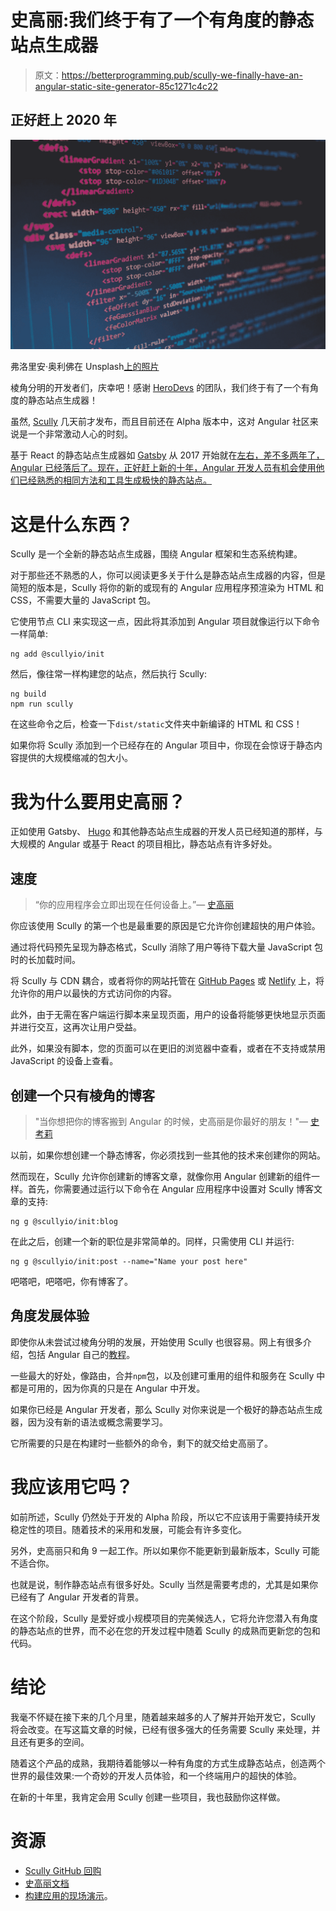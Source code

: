 # 史高丽:我们终于有了一个有角度的静态站点生成器

> 原文：<https://betterprogramming.pub/scully-we-finally-have-an-angular-static-site-generator-85c1271c4c22>

## 正好赶上 2020 年

![](img/5c2395d40fb555235806a8f8acf697fd.png)

弗洛里安·奥利佛在 Unsplash[上的照片](https://unsplash.com?utm_source=medium&utm_medium=referral)

棱角分明的开发者们，庆幸吧！感谢 [HeroDevs](https://herodevs.com) 的团队，我们终于有了一个有角度的静态站点生成器！

虽然, [Scully](https://github.com/scullyio/scully) 几天前才发布，而且目前还在 Alpha 版本中，这对 Angular 社区来说是一个非常激动人心的时刻。

基于 React 的静态站点生成器如 [Gatsby](https://www.gatsbyjs.org/) 从 2017 开始就在[左右，差不多两年了，Angular 已经落后了。现在，正好赶上新的十年，Angular 开发人员有机会使用他们已经熟悉的相同方法和工具生成极快的静态站点。](https://www.gatsbyjs.org/blog/gatsby-first-beta-release/)

# 这是什么东西？

Scully 是一个全新的静态站点生成器，围绕 Angular 框架和生态系统构建。

对于那些还不熟悉的人，你可以阅读更多关于什么是静态站点生成器的内容，但是简短的版本是，Scully 将你的新的或现有的 Angular 应用程序预渲染为 HTML 和 CSS，不需要大量的 JavaScript 包。

它使用节点 CLI 来实现这一点，因此将其添加到 Angular 项目就像运行以下命令一样简单:

```
ng add @scullyio/init
```

然后，像往常一样构建您的站点，然后执行 Scully:

```
ng build
npm run scully
```

在这些命令之后，检查一下`dist/static`文件夹中新编译的 HTML 和 CSS！

如果你将 Scully 添加到一个已经存在的 Angular 项目中，你现在会惊讶于静态内容提供的大规模缩减的包大小。

# 我为什么要用史高丽？

正如使用 Gatsby、 [Hugo](https://gohugo.io/) 和其他静态站点生成器的开发人员已经知道的那样，与大规模的 Angular 或基于 React 的项目相比，静态站点有许多好处。

## 速度

> “你的应用程序会立即出现在任何设备上。”— [史高丽](https://github.com/scullyio/scully)

你应该使用 Scully 的第一个也是最重要的原因是它允许你创建超快的用户体验。

通过将代码预先呈现为静态格式，Scully 消除了用户等待下载大量 JavaScript 包时的长加载时间。

将 Scully 与 CDN 耦合，或者将你的网站托管在 [GitHub Pages](https://pages.github.com) 或 [Netlify](https://www.netlify.com) 上，将允许你的用户以最快的方式访问你的内容。

此外，由于无需在客户端运行脚本来呈现页面，用户的设备将能够更快地显示页面并进行交互，这再次让用户受益。

此外，如果没有脚本，您的页面可以在更旧的浏览器中查看，或者在不支持或禁用 JavaScript 的设备上查看。

## 创建一个只有棱角的博客

> "当你想把你的博客搬到 Angular 的时候，史高丽是你最好的朋友！"— [史考莉](https://github.com/scullyio/scully/blob/master/docs/blog.md)

以前，如果你想创建一个静态博客，你必须找到一些其他的技术来创建你的网站。

然而现在，Scully 允许你创建新的博客文章，就像你用 Angular 创建新的组件一样。首先，你需要通过运行以下命令在 Angular 应用程序中设置对 Scully 博客文章的支持:

```
ng g @scullyio/init:blog
```

在此之后，创建一个新的职位是非常简单的。同样，只需使用 CLI 并运行:

```
ng g @scullyio/init:post --name="Name your post here"
```

吧嗒吧，吧嗒吧，你有博客了。

## 角度发展体验

即使你从未尝试过棱角分明的发展，开始使用 Scully 也很容易。网上有很多介绍，包括 Angular 自己的[教程](https://angular.io/start)。

一些最大的好处，像路由，合并`npm`包，以及创建可重用的组件和服务在 Scully 中都是可用的，因为你真的只是在 Angular 中开发。

如果你已经是 Angular 开发者，那么 Scully 对你来说是一个极好的静态站点生成器，因为没有新的语法或概念需要学习。

它所需要的只是在构建时一些额外的命令，剩下的就交给史高丽了。

# 我应该用它吗？

如前所述，Scully 仍然处于开发的 Alpha 阶段，所以它不应该用于需要持续开发稳定性的项目。随着技术的采用和发展，可能会有许多变化。

另外，史高丽只和角 9 一起工作。所以如果你不能更新到最新版本，Scully 可能不适合你。

也就是说，制作静态站点有很多好处。Scully 当然是需要考虑的，尤其是如果你已经有了 Angular 开发者的背景。

在这个阶段，Scully 是爱好或小规模项目的完美候选人，它将允许您潜入有角度的静态站点的世界，而不必在您的开发过程中随着 Scully 的成熟而更新您的包和代码。

# 结论

我毫不怀疑在接下来的几个月里，随着越来越多的人了解并开始开发它，Scully 将会改变。在写这篇文章的时候，已经有很多强大的任务需要 Scully 来处理，并且还有更多的空间。

随着这个产品的成熟，我期待着能够以一种有角度的方式生成静态站点，创造两个世界的最佳效果:一个奇妙的开发人员体验，和一个终端用户的超快的体验。

在新的十年里，我肯定会用 Scully 创建一些项目，我也鼓励你这样做。

# 资源

*   [Scully GitHub 回购](https://github.com/scullyio/scully)
*   [史高丽文档](https://github.com/scullyio/scully/blob/master/docs/scully.md)
*   [构建应用的现场演示](https://www.youtube.com/watch?v=Sh37rIUL-d4)。